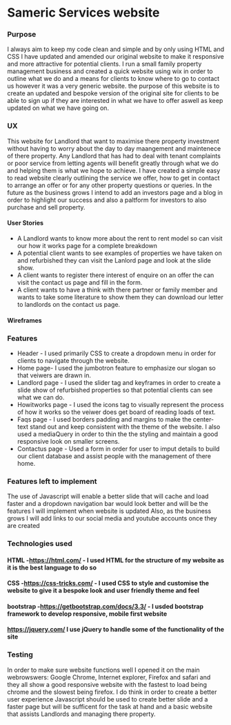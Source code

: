 # Sameric Services website


### Purpose
I always aim to keep my code clean and simple and by only using HTML and CSS I have updated and amended our original website to make it responsive and more attractive for potential clients.
I run a small family property management business and created a quick website using wix in order to outline what we do and a means for clients to know where to go to contact us however it was a very generic website.
the purpose of this website is to create an updated and bespoke version of the original site for clients to be able to sign up if they are interested in what we have to offer aswell as keep updated on what we have going on.


### UX
This website for Landlord that want to maximise there property investment without having to worry about the day to day maangement and maintenece of there property.
Any Landlord that has had to deal with tenant complaints or poor service from letting agents will benefit greatly through what we do and helping them is what we hope to achieve.
I have created a simple easy to read website clearly outlining the service we offer, how to get in contact to arrange an offer or for any other property questions or queries.
In the future as the business grows I intend to add an investors page and a blog in order to highlight our success and also a paltform for investors to also purchase and sell property.

#### User Stories 
- A Landlord wants to know more about the rent to rent model so can visit our how it works page for a complete breakdown
- A potential client wants to see examples of properties we have taken on and refurbished they can visit the Lanlord page and look at the slide show.
- A client wants to register there interest of enquire on an offer the can visit the contact us page and fill in the form.
- A client wants to have a think with there partner or family member and wants to take some literature to show them they can download our letter to landlords on the 
contact us page.

#### Wireframes 


### Features
- Header - I used  primarily CSS to create a dropdown menu in order for clients to navigate through the website.
- Home page- I used the jumbotron feature to emphasize our slogan so that veiwers are drawn in.
- Landlord page - I used the slider tag and keyframes in order to create a slide show of refurbished properties so that potential clients can see what we can do.
- Howitworks page - I used the icons tag to visually represent the process of how it works so the veiwer does get board of reading loads of text.
- Faqs page - I used borders padding and margins to make the center-text stand out and keep consistent with the theme of the website. I also used a mediaQuery in order to thin the the styling and maintain a good responsive look on smaller screens.
- Contactus page - Used a form in order for user to imput details to build our client database and assist people with the management of there home.


### Features left to implement 
The use of Javascript will enable a better slide that will cache and load faster and a dropdown navigation bar would look better and will be the features I will implement when website is updated 
Also, as the business grows I will add links to our social media and youtube accounts once they are created


### Technologies used
#### HTML -https://html.com/ - I used HTML for the structure of my website as it is the best language to do so
#### CSS -https://css-tricks.com/ - I used CSS to style and customise the website to give it a bespoke look and user friendly theme and feel 
#### bootstrap -https://getbootstrap.com/docs/3.3/ - I usded bootstrap framework to develop responsive, mobile first website
#### https://jquery.com/ I use jQuery to handle some of the functionality of the site


### Testing 
In order to make sure website functions well I opened it on the main webrowswers: Google Chrome, Internet explorer, Firefox and safari and they all show a good responsive website with the fastest to load being chrome and the slowest being firefox.
I do think in order to create a better user experience Javascript should be used to create better slide and a faster page but will be sufficent for the task at hand and a basic website that assists Landlords and managing there property.

